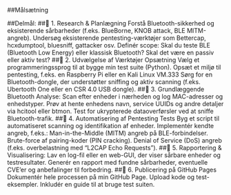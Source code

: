 ##Målsætning

##Delmål: 
##🔹 1. Research & Planlægning
Forstå Bluetooth-sikkerhed og eksisterende sårbarheder (f.eks. BlueBorne, KNOB attack, BLE MITM-angreb). Undersøg eksisterende pentesting-værktøjer som Bettercap, hcxdumptool, bluesniff, gattacker osv. Definér scope: Skal du teste BLE (Bluetooth Low Energy) eller klassisk Bluetooth? Skal det være en passiv eller aktiv test? 
##🔹 2. Udvælgelse af Værktøjer Opsætning 
Vælg et programmeringssprog til at bygge min test suite (Python). Opsæt et miljø til pentesting, f.eks. en Raspberry Pi eller en Kali Linux VM.333 Sørg for en Bluetooth-dongle, der understøtter sniffing og aktiv scanning (f.eks. Ubertooth One eller en CSR 4.0 USB dongle). 
##🔹 3. Grundlæggende Bluetooth Analyse:
Scan efter enheder i nærheden og log MAC-adresser og enhedstyper. Prøv at hente enhedens navn, service UUIDs og andre detaljer via hcitool eller btmon. Test for ukrypterede dataoverførsler ved at sniffe Bluetooth-trafik. 
##🔹 4. Automatisering af Pentesting Tests
Byg et script til automatiseret scanning og identifikation af enheder. Implementér kendte angreb, f.eks.: Man-in-the-Middle (MITM) angreb på BLE-forbindelser. Brute-force af pairing-koder (PIN cracking). Denial of Service (DoS) angreb (f.eks. overbelastning med “L2CAP Echo Requests”). 
##🔹 5. Rapportering & Visualisering:
Lav en log-fil eller en web-GUI, der viser sårbare enheder og testresultater. Generér en rapport med fundne sårbarheder, eventuelle CVE’er og anbefalinger til forbedring. 
##🔹 6. Publicering på GitHub Pages 
Dokumentér hele processen på min GitHub Page. Upload kode og test-eksempler. Inkludér en guide til at bruge test suiten.
